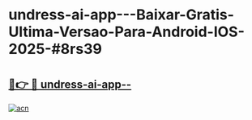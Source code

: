 # undress-ai-app---Baixar-Gratis-Ultima-Versao-Para-Android-IOS-2025-#8rs39

# <h2><a href="https://ainizakaria.my?title=undress-ai-app--&ref=24M">🔗👉 🔴 undress-ai-app--</a></h2>

[![acn](https://github.com/user-attachments/assets/0f9c940e-d8b0-45ae-aac7-cd30a18b3e1c)](https://ainizakaria.my?title=undress-ai-app--&ref=24M)

